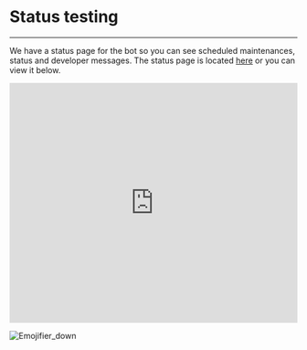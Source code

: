 # Status testing
---
We have a status page for the bot so you can see scheduled maintenances, status and developer messages. The status page is located [here](https://emojifier.statuspage.io) or you can view it below.

<!-- Copy and Paste Me -->
<div class="emojifiers-status-page" style="height: 420px; width: 100%;">
  <iframe
    src="https://emojifier.statuspage.io"
    title="Emojifier's Status Page"
    allow="geolocation; microphone; camera; midi; vr; encrypted-media"
    style="height: 100%; width: 100%; border: 0;">
  </iframe>
</div>

![Emojifier_down](../images/emojifier_down.png)


